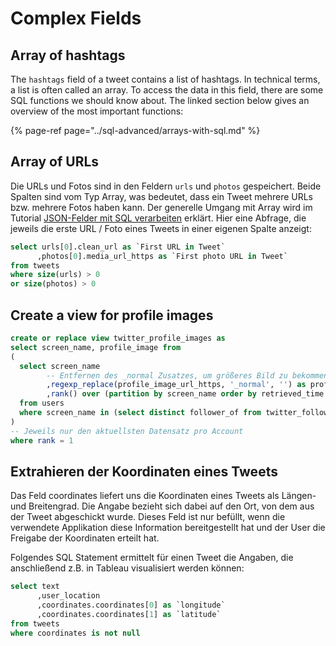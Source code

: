 # Complex Fields

## Array of hashtags

The `hashtags` field of a tweet contains a list of hashtags. In technical terms, a list is often called an array. To access the data in this field, there are some SQL functions we should know about. The linked section below gives an overview of the most important functions:

{% page-ref page="../sql-advanced/arrays-with-sql.md" %}

## Array of URLs

Die URLs und Fotos sind in den Feldern `urls` und `photos` gespeichert. Beide Spalten sind vom Typ Array, was bedeutet, dass ein Tweet mehrere URLs bzw. mehrere Fotos haben kann. Der generelle Umgang mit Array wird im Tutorial [JSON-Felder mit SQL verarbeiten](../sql-advanced/json-and-sql.md#arrays-abfragen) erklärt. Hier eine Abfrage, die jeweils die erste URL / Foto eines Tweets in einer eigenen Spalte anzeigt:

```sql
select urls[0].clean_url as `First URL in Tweet`
      ,photos[0].media_url_https as `First photo URL in Tweet`
from tweets
where size(urls) > 0
or size(photos) > 0
```

## Create a view for profile images

```sql
create or replace view twitter_profile_images as
select screen_name, profile_image from 
(
  select screen_name
        -- Entfernen des _normal Zusatzes, um größeres Bild zu bekommen
        ,regexp_replace(profile_image_url_https, '_normal', '') as profile_image
        ,rank() over (partition by screen_name order by retrieved_time desc) as `rank`
  from users
  where screen_name in (select distinct follower_of from twitter_followers)
) 
-- Jeweils nur den aktuellsten Datensatz pro Account
where rank = 1
```

## Extrahieren der Koordinaten eines Tweets

Das Feld coordinates liefert uns die Koordinaten eines Tweets als Längen- und Breitengrad. Die Angabe bezieht sich dabei auf den Ort, von dem aus der Tweet abgeschickt wurde. Dieses Feld ist nur befüllt, wenn die verwendete Applikation diese Information bereitgestellt hat und der User die Freigabe der Koordinaten erteilt hat.

Folgendes SQL Statement ermittelt für einen Tweet die Angaben, die anschließend z.B. in Tableau visualisiert werden können:

```sql
select text
      ,user_location
      ,coordinates.coordinates[0] as `longitude` 
      ,coordinates.coordinates[1] as `latitude` 
from tweets
where coordinates is not null
```

